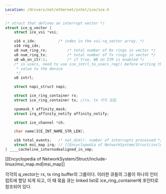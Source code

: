 ```yaml
---
Location: /drivers/net/ethernet/intel/ice/ice.h
---
```


```c title=ice_q_vector
/* struct that defines an interrupt vector */
struct ice_q_vector {
	struct ice_vsi *vsi;

	u16 v_idx;			/* index in the vsi->q_vector array. */
	u16 reg_idx;
	u8 num_ring_rx;			/* total number of Rx rings in vector */
	u8 num_ring_tx;			/* total number of Tx rings in vector */
	u8 wb_on_itr:1;			/* if true, WB on ITR is enabled */
	/* in usecs, need to use ice_intrl_to_usecs_reg() before writing this
	 * value to the device
	 */
	u8 intrl;

	struct napi_struct napi;

	struct ice_ring_container rx;
	struct ice_ring_container tx; //rx, tx 각각 있음.

	cpumask_t affinity_mask;
	struct irq_affinity_notify affinity_notify;

	struct ice_channel *ch;

	char name[ICE_INT_NAME_STR_LEN];

	u16 total_events;	/* net_dim(): number of interrupts processed */
	struct msi_map irq; // [[Encyclopedia of NetworkSystem/Struct/include-linux/msi_map.md|msi_map]]
} ____cacheline_internodealigned_in_smp;
```

[[Encyclopedia of NetworkSystem/Struct/include-linux/msi_map.md|msi_map]]

각각의 q_vector는 rx, tx ring buffer의 그룹이다. 이러한 큐들의 그룹이 하나의 인터럽트에 할당 되게 되고, 이 때 묶음 큐는 linked list로 ice_ring_container에 포인터로 참조되어 있다.